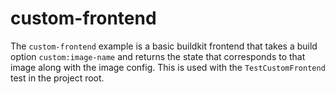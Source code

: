 # custom-frontend

The `custom-frontend` example is a basic buildkit frontend that takes a build option `custom:image-name` and returns the state that corresponds to that image along with the image config.
This is used with the `TestCustomFrontend` test in the project root.